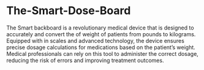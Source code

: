 # The-Smart-Dose-Board
The Smart backboard is a revolutionary medical device that is designed to accurately and convert the of weight of patients from pounds to kilograms. Equipped with in scales and advanced technology, the device ensures precise dosage calculations for medications based on the patient’s weight. 
Medical professionals can rely on this tool to administer the correct dosage, reducing the risk of errors and improving treatment outcomes.
